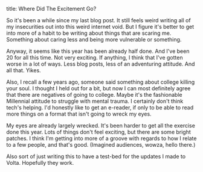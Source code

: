 title: Where Did The Excitement Go?

So it's been a while since my last blog post. It still feels weird writing all of my insecurities out into this weird internet void. But I figure it's better to get into more of a habit to be writing about things that are scaring me. Something about caring less and being more vulnerable or something.

Anyway, it seems like this year has been already half done. And I've been 20 for all this time. Not very exciting. If anything, I think that I've gotten worse in a lot of ways. Less blog posts, less of an adventuring attitude. And all that. Yikes.

Also, I recall a few years ago, someone said something about college killing your soul. I thought I held out for a bit, but now I can most definitely agree that there are negatives of going to college. Maybe it's the fashionable Millennial attitude to struggle with mental trauma. I certainly don't think tech's helping. I'd honestly like to get an e-reader, if only to be able to read more things on a format that isn't going to wreck my eyes.

My eyes are already largely wrecked. It's been harder to get all the exercise done this year. Lots of things don't feel exciting, but there are some bright patches. I think I'm getting into more of a groove with regards to how I relate to a few people, and that's good. (Imagined audiences, wowza, hello there.)

Also sort of just writing this to have a test-bed for the updates I made to Volta. Hopefully they work.